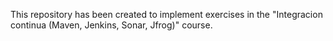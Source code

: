 This repository has been created to implement exercises in the "Integracion continua (Maven, Jenkins, Sonar, Jfrog)" course. 